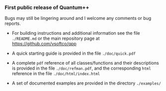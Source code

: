 ### First public release of Quantum++

Bugs may still be lingering around and I welcome any comments or bug reports.

- For building instructions and additional information see the file `./README.md` or
the main repository page at https://github.com/vsoftco/qpp

- A quick starting guide is provided in the file `./doc/quick.pdf` 

- A complete `pdf` reference of all classes/functions and their descriptions 
is provided in the file `./doc/refman.pdf`, 
and the corresponding `html` reference in the file `./doc/html/index.html`

- A set of documented examples are provided in the directory `./examples/`
